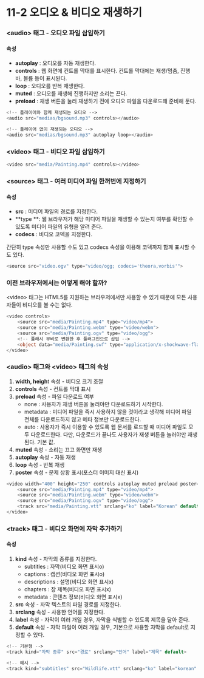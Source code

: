 # 11-2 오디오 & 비디오 재생하기

### **&lt;audio&gt;** 태그 - 오디오 파일 삽입하기

#### 속성

* **autoplay** : 오디오를 자동 재생한다.
* **controls** : 웹 화면에 컨트롤 막대를 표시한다. 컨트롤 막대에는 재생/멈춤, 진행 바, 볼륨 등이 표시된다.
* **loop** : 오디오를 반복 재생한다.
* **muted** : 오디오를 재생해 진행하지만 소리는 끈다.
* **preload** : 재생 버튼을 눌러 재생하기 전에 오디오 파일을 다운로드해 준비해 둔다.

```php
<!-- 플레이어와 함께 재생되는 오디오 -->
<audio src="medias/bgsound.mp3" controls></audio>

<!-- 플레이어 없이 재생되는 오디오 -->
<audio src="medias/bgsound.mp3" autoplay loop></audio>
```

### **&lt;video&gt;** 태그 - 비디오 파일 삽입하기

```php
<video src="media/Painting.mp4" controls></video>
```

### **&lt;source&gt;** 태그 - 여러 미디어 파일 한꺼번에 지정하기

#### 속성

* **src** : 미디어 파일의 경로를 지정한다.
* **type **: 웹 브라우저가 해당 미디어 파일을 재생할 수 있는지 여부를 확인할 수 있도록 미디어 파일의 유형을 알려 준다.
* **codecs** : 비디오 코덱을 지정한다.

간단히 type 속성만 사용할 수도 있고 codecs 속성을 이용해 코덱까지 함께 표시할 수도 있다.

```php
<source src="video.ogv" type="video/ogg; codecs='theora,vorbis'">
```

### 이전 브라우저에서는 어떻게 해야 할까?

&lt;video&gt; 태그는 HTML5를 지원하는 브라우저에서만 사용할 수 있기 때문에 모든 사용자들이 비디오를 볼 수는 없다.

```php
<video controls>
    <source src="media/Painting.mp4" type="video/mp4">
    <source src="media/Painting.webm" type="video/webm">
    <source src="media/Painting.ogv" type="video/ogg">
    <!-- 플래시 무비로 변환한 후 플러그인으로 삽입 -->
    <object data="media/Painting.swf" type="application/x-shockwave-flash"></object>
</video>
```

### &lt;audio&gt; 태그와 &lt;video&gt; 태그의 속성

1. **width, heigh**t 속성 - 비디오 크기 조절
2. **controls** 속성 - 컨트롤 막대 표시
3. **preload** 속성 - 파일 다운로드 여부
   * none : 사용자가 재생 버튼을 눌러야만 다운로드하기 시작한다.
   * metadata : 미디어 파일을 즉시 사용하지 않을 것이라고 생각해 미디어 파일 전체를 다운로드하지 않고 메타 정보만 다운로드한다.
   * auto : 사용자가 즉시 이용할 수 있도록 웹 문서를 로드할 때 미디어 파일도 모두 다운로드한다. 다만, 다운로드가 끝나도 사용자가 재생 버튼을 눌러야만 재생된다. 기본 값.
4. **muted** 속성 - 소리는 끄고 화면만 재생
5. **autoplay** 속성 - 자동 재생
6. **loop** 속성 - 반복 재생
7. **poster** 속성 - 문제 상황 표시\(포스터 이미지 대신 표시\)

```php
<video width="400" height="250" controls autoplay muted preload poster="fireworks.jpg">
    <source src="media/Painting.mp4" type="video/mp4">
    <source src="media/Painting.webm" type="video/webm">
    <source src="media/Painting.ogv" type="video/ogg">
    <track src="media/Painting.vtt" srclang="ko" label="Korean" default>
</video>
```

### **&lt;track&gt;** 태그 - 비디오 화면에 자막 추가하기

#### 속성

1. **kind** 속성 - 자막의 종류를 지정한다.
   * subtitles : 자막\(비디오 화면 표시o\)
   * captions : 캡션\(비디오 화면 표시o\)
   * descriptions : 설명\(비디오 화면 표시x\)
   * chapters : 장 제목\(비디오 화면 표시x\)
   * metadata : 콘텐츠 정보\(비디오 화면 표시x\)
2. **src** 속성 - 자막 텍스트의 파일 경로를 지정한다.
3. **srclang** 속성 - 사용한 언어를 지정한다.
4. **label** 속성 - 자막이 여러 개일 경우, 자막을 식별할 수 있도록 제목을 달아 준다.
5. **default** 속성 - 자막 파일이 여러 개일 경우, 기본으로 사용할 자막을 default로 지정할 수 있다.

```php
<!-- 기본형 -->
<track kind="자막 종류" src="경로" srclang="언어" label="제목" default>

<!-- 예시 -->
<track kind="subtitles" src="Wildlife.vtt" srclang="ko" label="korean" default>
```



